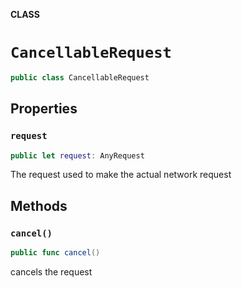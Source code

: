 **CLASS**

# `CancellableRequest`

```swift
public class CancellableRequest
```

## Properties
### `request`

```swift
public let request: AnyRequest
```

The request used to make the actual network request

## Methods
### `cancel()`

```swift
public func cancel()
```

cancels the request

